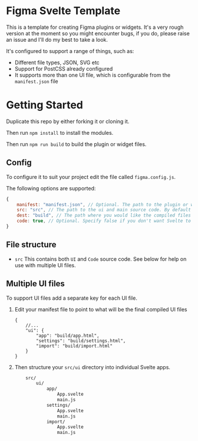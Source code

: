 # Figma Svelte Template

This is a template for creating Figma plugins or widgets. It's a very rough version at the moment so you might encounter bugs, if you do, please raise an issue and I'll do my best to take a look.

It's configured to support a range of things, such as:

- Different file types, JSON, SVG etc
- Support for PostCSS already configured
- It supports more than one UI file, which is configurable from the `manifest.json` file


# Getting Started

Duplicate this repo by either forking it or cloning it.

Then run `npm install` to install the modules.

Then run `npm run build` to build the plugin or widget files.

## Config

To configure it to suit your project edit the file called `figma.config.js`.

The following options are supported:

```js
{
    manifest: "manifest.json", // Optional. The path to the plugin or widget's manifest file
    src: "src", // The path to the ui and main source code. By default the template looks for ui code inside `/ui` and code inside `/code`.
    dest: "build", // The path where you would like the compiled files to be created (this must match what's in your manifest). Warning: this folder get's deleted,
    code: true, // Optional. Specify false if you don't want Svelte to bundle the main code. Useful if you want to use another bundler for this
}
```

## File structure

- `src` This contains both `UI` and `Code` source code. See below for help on use with multiple UI files.

## Multiple UI files

To support UI files add a separate key for each UI file.

1. Edit your manifest file to point to what will be the final compiled UI files
    ```jsonc
    {
        //...
        "ui": {
            "app": "build/app.html",
            "settings": "build/settings.html",
            "import": "build/import.html"
        }
    }
    ```
2. Then structure your `src/ui` directory into individual Svelte apps.
    ```bash
        src/
            ui/
                app/
                    App.svelte
                    main.js
                settings/
                    App.svelte
                    main.js
                import/
                    App.svelte
                    main.js
    ```
